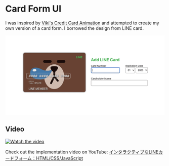 # Card Form UI

I was inspired by [Viki's Credit Card Animation](https://codepen.io/viki-code/pen/QWYYJBQ) and attempted to create my own version of a card form. I borrowed the design from LINE card.

![demo](./demo.gif)

## Video

[![Watch the video](https://img.youtube.com/vi/HqAw3SyaepA/hqdefault.jpg)](https://www.youtube.com/watch?v=HqAw3SyaepA)

Check out the implementation video on YouTube: [インタラクティブなLINEカードフォーム：HTML/CSS/JavaScript](https://www.youtube.com/watch?v=HqAw3SyaepA)

